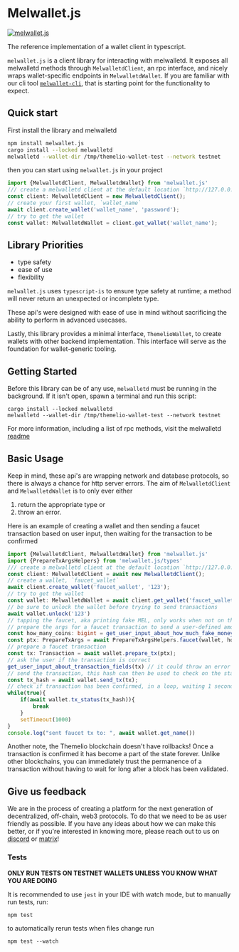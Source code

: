 # Melwallet.js
[![melwallet.js](https://img.shields.io/badge/melwallet.js-docs-grey?labelColor=green&style=flat&link=https://themeliolabs.github.io/melwallet.js/)](https://themeliolabs.github.io/melwallet.js/)

The reference implementation of a wallet client in typescript.


`melwallet.js` is a client library for interacting with melwalletd. It exposes all melwalletd methods through `MelwalletdClient`, an rpc interface, and nicely wraps wallet-specific endpoints in `MelwalletdWallet`. If you are familiar with our cli tool [`melwallet-cli`](https://github.com/themeliolabs/melwallet-client), that is starting point for the functionality to expect. 

## Quick start

First install the library and melwalletd
```bash
npm install melwallet.js
cargo install --locked melwalletd
melwalletd --wallet-dir /tmp/themelio-wallet-test --network testnet
```

then you can start using `melwallet.js` in your project

```ts
import {MelwalletdClient, MelwalletdWallet} from 'melwallet.js'
/// create a melwalletd client at the default location `http://127.0.0.1:11773`
const client: MelwalletdClient = new MelwalletdClient();
// create your first wallet, `wallet_name`
await client.create_wallet('wallet_name', 'password');
// try to get the wallet
const wallet: MelwalletdWallet = client.get_wallet('wallet_name');
```

## Library Priorities


- type safety
- ease of use
- flexibility

`melwallet.js` uses `typescript-is` to ensure type safety at runtime; a method will never return an unexpected or incomplete type.

These api's were designed with ease of use in mind without sacrificing the ability to perform in advanced usecases.

Lastly, this library provides a minimal interface, `ThemelioWallet`, to create wallets with other backend implementation. This interface will serve as the foundation for wallet-generic tooling.

## Getting Started

Before this library can be of any use, `melwalletd` must be running in the background. If it isn't open, spawn a terminal and run this script:

```
cargo install --locked melwalletd
melwalletd --wallet-dir /tmp/themelio-wallet-test --network testnet
```


For more information, including a list of rpc methods, visit the melwalletd [readme](https://github.com/themeliolabs/melwalletd)

## Basic Usage

Keep in mind, these api's are wrapping network and database protocols, so there is always a chance for http server errors. The aim of `MelwalletdClient` and `MelwalletdWallet` is to only ever either 

1. return the appropriate type or 
2. throw an error.

Here is an example of creating a wallet and then sending a faucet transaction based on user input, then waiting for the transaction to be confirmed
```ts
import {MelwalletdClient, MelwalletdWallet} from 'melwallet.js'
import {PrepareTxArgsHelpers} from 'melwallet.js/types'
/// create a melwalletd client at the default location `http://127.0.0.1:11773`
const client: MelwalletdClient = await new MelwalletdClient();
// create a wallet, `faucet_wallet`
await client.create_wallet('faucet_wallet', '123');
// try to get the wallet
const wallet: MelwalletdWallet = await client.get_wallet('faucet_wallet');
// be sure to unlock the wallet before trying to send transactions 
await wallet.unlock('123')
// tapping the faucet, aka printing fake MEL, only works when not on the mainnet
// prepare the args for a faucet transaction to send a user-defined amount of fake coins to send to this wallet
const how_many_coins: bigint = get_user_input_about_how_much_fake_money_they_want();
const ptx: PrepareTxArgs = await PrepareTxArgsHelpers.faucet(wallet, how_many_coins);
// prepare a faucet transaction 
const tx: Transaction = await wallet.prepare_tx(ptx);
// ask the user if the transaction is correct
get_user_input_about_transaction_fields(tx) // it could throw an error if the user doesn't like what they see
// send the transaction, this hash can then be used to check on the status of the transaction
const tx_hash = await wallet.send_tx(tx); 
// check if transaction has been confirmed, in a loop, waiting 1 second between checks
while(true){
    if(await wallet.tx_status(tx_hash)){
        break
    }
    setTimeout(1000)
}
console.log("sent faucet tx to: ", await wallet.get_name())
```
Another note, the Themelio blockchain doesn't have rollbacks! Once a transaction is confirmed it has become a part of the state forever. Unlike other blockchains, you can immediately trust the permanence of a transaction without having to wait for long after a block has been validated.



## Give us feedback

We are in the process of creating a platform for the next generation of decentralized, off-chain, web3 protocols. To do that we need to be as user friendly as possible. If you have any ideas about how we can make this better, or if you're interested in knowing more, please reach out to us on [discord](https://discord.gg/themelio) or [matrix](https://matrix.to/#/#community:matrix.themelio.org)!


### Tests

**ONLY RUN TESTS ON TESTNET WALLETS UNLESS YOU KNOW WHAT YOU ARE DOING**

It is recommended to use `jest` in your IDE with watch mode, but to manually run tests, run:

```
npm test
```

to automatically rerun tests when files change run

`npm test --watch`
